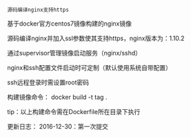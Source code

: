 	源码编译nginx支持https
	
基于docker官方centos7镜像构建的nginx镜像

源码编译nginx并加入ssl参数使其支持https，nginx版本为：1.10.2

通过supervisor管理镜像启动服务（nginx/sshd）

nginx和ssh配置文件启动时可定制（默认使用系统自带配置）

ssh远程登录时需设置root密码

构建镜像命令：
docker build -t tag .

tip：以上构建命令需在Dockerfile所在目录下执行

更新日志：
2016-12-30：第一次提交
